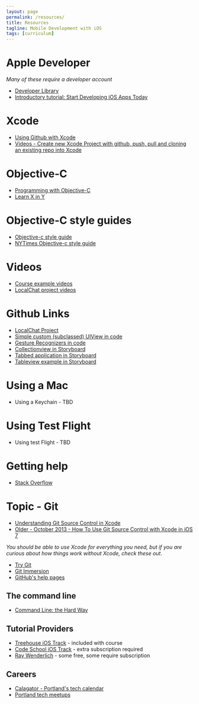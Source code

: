 ```yaml
---
layout: page
permalink: /resources/
title: Resources
tagline: Mobile Development with iOS
tags: [curriculum]
---
```

# Apple Developer
*Many of these require a developer account*

* [Developer Library](https://developer.apple.com/)
* [Introductory tutorial: Start Developing iOS Apps Today](https://developer.apple.com/library/ios/referencelibrary/GettingStarted/RoadMapiOS/index.html#//apple_ref/doc/uid/TP40011343)

# Xcode
* [Using Github with Xcode](https://docs.google.com/presentation/d/1MK65mG0SV4JLt9PmfcZYO7tFz_2dQMgcughcQDggaFc/edit?usp=sharing)
* [Videos - Create new Xcode Project with github, push, pull and cloning an existing repo into Xcode](https://drive.google.com/folderview?id=0B1jxDrjd4WIaWEJXTG43Y2N3Z3M&usp=sharing)


# Objective-C
* [Programming with Objective-C](https://developer.apple.com/library/ios/documentation/Cocoa/Conceptual/ProgrammingWithObjectiveC/Introduction/Introduction.html#//apple_ref/doc/uid/TP40011210)
* [Learn X in Y](http://learnxinyminutes.com/docs/objective-c/)

# Objective-C style guides
* [Objective-c style guide](https://github.com/raywenderlich/objective-c-style-guide)
* [NYTimes Objective-c style guide](https://github.com/NYTimes/objective-c-style-guide)

# Videos
* [Course example videos](https://drive.google.com/folderview?id=0B1jxDrjd4WIadWEtZ3BPb1phcUU&usp=sharing)
* [LocalChat project videos](https://drive.google.com/folderview?id=0B1jxDrjd4WIaMklKTndhc1phTVE&usp=sharing)

# Github Links
* [LocalChat Project](https://github.com/portlandcodeschool/LocalChat)
* [Simple custom (subclassed) UIView in code](https://github.com/portlandcodeschool/SimpleCustomView_iOS)
* [Gesture Recognizers in code](https://github.com/portlandcodeschool/GestureRecognizers_iOS)
* [Collectionview in Storyboard](https://github.com/portlandcodeschool/CollectionViewStoryboard_iOS)
* [Tabbed application in Storyboard](https://github.com/portlandcodeschool/TabbedApplication_ios)
* [Tableview example in Storyboard](https://github.com/portlandcodeschool/TableViewExample-iOS)

# Using a Mac
* Using a Keychain - TBD


# Using Test Flight
* Using test Flight - TBD



# Getting help
* [Stack Overflow](http://stackoverflow.com/questions/tagged/ios)    

# Topic - Git
* [Understanding Git Source Control in Xcode](http://www.appcoda.com/git-source-control-in-xcode/)
* [Older - October 2013 - How To Use Git Source Control with Xcode in iOS 7](http://www.raywenderlich.com/51351/how-to-use-git-source-control-with-xcode-in-ios-7)

*You should be able to use Xcode for everything you need, but if you are curious about how things work without Xcode, check these out.*
* [Try Git](http://try.github.com)
* [Git Immersion](http://gitimmersion.com)
* [GitHub's help pages](http://help.github.com)

## The command line
* [Command Line: the Hard Way](http://cli.learncodethehardway.org/book)

## Tutorial Providers
* [Treehouse iOS Track](http://teamtreehouse.com/tracks/ios-development-with-objective-c) - included with course
* [Code School iOS Track](https://www.codeschool.com/paths/ios) - extra subscription required
* [Ray Wenderlich](http://www.raywenderlich.com/tutorials) - some free, some require subscription

## Careers

* [Calagator - Portland's tech calendar](http://calagator.org)
* [Portland tech meetups](http://www.meetup.com/find/tech/?allMeetups=false&radius=5&userFreeform=Portland%2C+OR&mcId=znull&mcName=Portland%2C+OR&sort=default)

